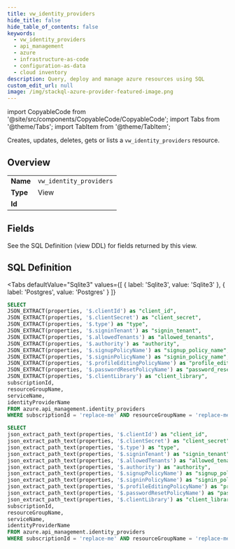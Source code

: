 ```yaml
--- 
title: vw_identity_providers
hide_title: false
hide_table_of_contents: false
keywords:
  - vw_identity_providers
  - api_management
  - azure
  - infrastructure-as-code
  - configuration-as-data
  - cloud inventory
description: Query, deploy and manage azure resources using SQL
custom_edit_url: null
image: /img/stackql-azure-provider-featured-image.png
---
```


import CopyableCode from '@site/src/components/CopyableCode/CopyableCode';
import Tabs from '@theme/Tabs';
import TabItem from '@theme/TabItem';

Creates, updates, deletes, gets or lists a <code>vw_identity_providers</code> resource.

## Overview
<table><tbody>
<tr><td><b>Name</b></td><td><code>vw_identity_providers</code></td></tr>
<tr><td><b>Type</b></td><td>View</td></tr>
<tr><td><b>Id</b></td><td><CopyableCode code="azure.api_management.vw_identity_providers" /></td></tr>
</tbody></table>

## Fields

See the SQL Definition (view DDL) for fields returned by this view.

## SQL Definition

<Tabs
defaultValue="Sqlite3"
values={[
{ label: 'Sqlite3', value: 'Sqlite3' },
{ label: 'Postgres', value: 'Postgres' }
]}
>
<TabItem value="Sqlite3">

```sql
SELECT
JSON_EXTRACT(properties, '$.clientId') as "client_id",
JSON_EXTRACT(properties, '$.clientSecret') as "client_secret",
JSON_EXTRACT(properties, '$.type') as "type",
JSON_EXTRACT(properties, '$.signinTenant') as "signin_tenant",
JSON_EXTRACT(properties, '$.allowedTenants') as "allowed_tenants",
JSON_EXTRACT(properties, '$.authority') as "authority",
JSON_EXTRACT(properties, '$.signupPolicyName') as "signup_policy_name",
JSON_EXTRACT(properties, '$.signinPolicyName') as "signin_policy_name",
JSON_EXTRACT(properties, '$.profileEditingPolicyName') as "profile_editing_policy_name",
JSON_EXTRACT(properties, '$.passwordResetPolicyName') as "password_reset_policy_name",
JSON_EXTRACT(properties, '$.clientLibrary') as "client_library",
subscriptionId,
resourceGroupName,
serviceName,
identityProviderName
FROM azure.api_management.identity_providers
WHERE subscriptionId = 'replace-me' AND resourceGroupName = 'replace-me' AND serviceName = 'replace-me';
```

</TabItem>
<TabItem value="Postgres">

```sql
SELECT
json_extract_path_text(properties, '$.clientId') as "client_id",
json_extract_path_text(properties, '$.clientSecret') as "client_secret",
json_extract_path_text(properties, '$.type') as "type",
json_extract_path_text(properties, '$.signinTenant') as "signin_tenant",
json_extract_path_text(properties, '$.allowedTenants') as "allowed_tenants",
json_extract_path_text(properties, '$.authority') as "authority",
json_extract_path_text(properties, '$.signupPolicyName') as "signup_policy_name",
json_extract_path_text(properties, '$.signinPolicyName') as "signin_policy_name",
json_extract_path_text(properties, '$.profileEditingPolicyName') as "profile_editing_policy_name",
json_extract_path_text(properties, '$.passwordResetPolicyName') as "password_reset_policy_name",
json_extract_path_text(properties, '$.clientLibrary') as "client_library",
subscriptionId,
resourceGroupName,
serviceName,
identityProviderName
FROM azure.api_management.identity_providers
WHERE subscriptionId = 'replace-me' AND resourceGroupName = 'replace-me' AND serviceName = 'replace-me';
```

</TabItem>
</Tabs>
